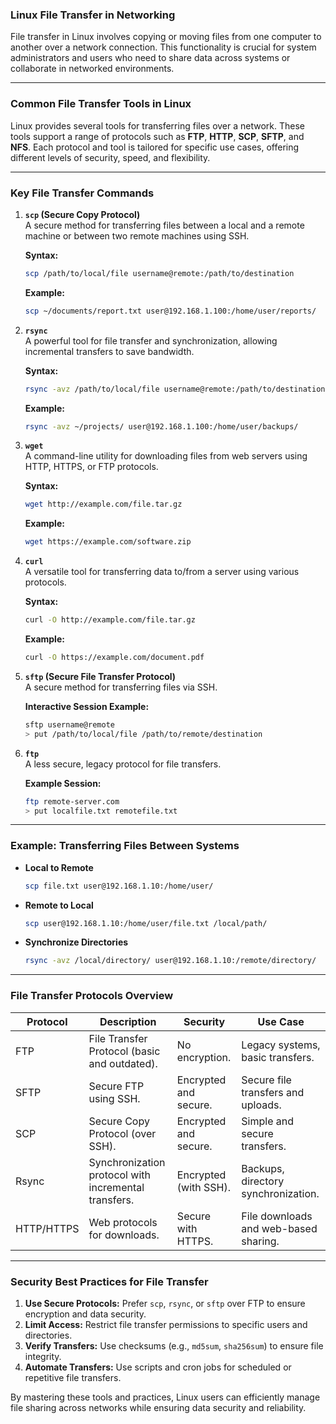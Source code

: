### **Linux File Transfer in Networking**

File transfer in Linux involves copying or moving files from one computer to another over a network connection. This functionality is crucial for system administrators and users who need to share data across systems or collaborate in networked environments.

---

### **Common File Transfer Tools in Linux**

Linux provides several tools for transferring files over a network. These tools support a range of protocols such as **FTP**, **HTTP**, **SCP**, **SFTP**, and **NFS**. Each protocol and tool is tailored for specific use cases, offering different levels of security, speed, and flexibility.

---

### **Key File Transfer Commands**

1. **`scp` (Secure Copy Protocol)**  
   A secure method for transferring files between a local and a remote machine or between two remote machines using SSH.

   **Syntax:**
   ```bash
   scp /path/to/local/file username@remote:/path/to/destination
   ```
   **Example:**
   ```bash
   scp ~/documents/report.txt user@192.168.1.100:/home/user/reports/
   ```

2. **`rsync`**  
   A powerful tool for file transfer and synchronization, allowing incremental transfers to save bandwidth.

   **Syntax:**
   ```bash
   rsync -avz /path/to/local/file username@remote:/path/to/destination
   ```
   **Example:**
   ```bash
   rsync -avz ~/projects/ user@192.168.1.100:/home/user/backups/
   ```

3. **`wget`**  
   A command-line utility for downloading files from web servers using HTTP, HTTPS, or FTP protocols.

   **Syntax:**
   ```bash
   wget http://example.com/file.tar.gz
   ```
   **Example:**
   ```bash
   wget https://example.com/software.zip
   ```

4. **`curl`**  
   A versatile tool for transferring data to/from a server using various protocols.

   **Syntax:**
   ```bash
   curl -O http://example.com/file.tar.gz
   ```
   **Example:**
   ```bash
   curl -O https://example.com/document.pdf
   ```

5. **`sftp` (Secure File Transfer Protocol)**  
   A secure method for transferring files via SSH.

   **Interactive Session Example:**
   ```bash
   sftp username@remote
   > put /path/to/local/file /path/to/remote/destination
   ```

6. **`ftp`**  
   A less secure, legacy protocol for file transfers.

   **Example Session:**
   ```bash
   ftp remote-server.com
   > put localfile.txt remotefile.txt
   ```

---

### **Example: Transferring Files Between Systems**

- **Local to Remote**
   ```bash
   scp file.txt user@192.168.1.10:/home/user/
   ```

- **Remote to Local**
   ```bash
   scp user@192.168.1.10:/home/user/file.txt /local/path/
   ```

- **Synchronize Directories**
   ```bash
   rsync -avz /local/directory/ user@192.168.1.10:/remote/directory/
   ```

---

### **File Transfer Protocols Overview**

| **Protocol** | **Description**                                | **Security**             | **Use Case**                               |
|--------------|------------------------------------------------|--------------------------|--------------------------------------------|
| FTP          | File Transfer Protocol (basic and outdated).   | No encryption.           | Legacy systems, basic transfers.           |
| SFTP         | Secure FTP using SSH.                         | Encrypted and secure.    | Secure file transfers and uploads.         |
| SCP          | Secure Copy Protocol (over SSH).              | Encrypted and secure.    | Simple and secure transfers.               |
| Rsync        | Synchronization protocol with incremental transfers. | Encrypted (with SSH).    | Backups, directory synchronization.        |
| HTTP/HTTPS   | Web protocols for downloads.                  | Secure with HTTPS.       | File downloads and web-based sharing.      |

---

### **Security Best Practices for File Transfer**

1. **Use Secure Protocols:** Prefer `scp`, `rsync`, or `sftp` over FTP to ensure encryption and data security.
2. **Limit Access:** Restrict file transfer permissions to specific users and directories.
3. **Verify Transfers:** Use checksums (e.g., `md5sum`, `sha256sum`) to ensure file integrity.
4. **Automate Transfers:** Use scripts and cron jobs for scheduled or repetitive file transfers.

By mastering these tools and practices, Linux users can efficiently manage file sharing across networks while ensuring data security and reliability.
